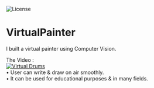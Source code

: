 ![License](https://img.shields.io/badge/License-GPL&ndash;3.0%20-red.svg)

# VirtualPainter
I built a virtual painter using Computer Vision. 

The Video :
<br>
[![Virtual Drums](https://img.youtube.com/vi/cdJeKnXsDnI/0.jpg)](https://www.youtube.com/watch?v=cdJeKnXsDnI)
<br>
• User can write & draw on air smoothly.
<br>
• It can be used for educational purposes & in many fields.
<br>
